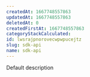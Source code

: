 ```yaml
---
createdAt: 1667748557863
updatedAt: 1667748557863
deletedAt: 0
createdFirstAt: 1667748557863
categoryStackCalculated: 
id: lwsrajpnorovecwpwpucejtz
slug: sdk-api
name: sdk-api
---
```


Default description